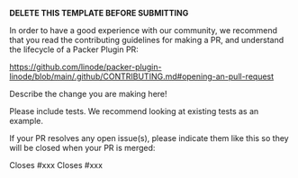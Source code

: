 **DELETE THIS TEMPLATE BEFORE SUBMITTING**

In order to have a good experience with our community, we recommend that you
read the contributing guidelines for making a PR, and understand the lifecycle
of a Packer Plugin PR:

https://github.com/linode/packer-plugin-linode/blob/main/.github/CONTRIBUTING.md#opening-an-pull-request

Describe the change you are making here!

Please include tests. We recommend looking at existing tests as an example. 

If your PR resolves any open issue(s), please indicate them like this so they will be closed when your PR is merged:

Closes #xxx
Closes #xxx

